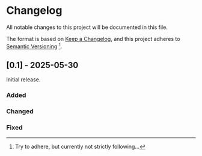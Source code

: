 # Changelog

All notable changes to this project will be documented in this file.

The format is based on [Keep a Changelog](https://keepachangelog.com/en/1.0.0/),
and this project adheres to [Semantic Versioning](https://semver.org/) [^1].

[^1]: Try to adhere, but currently not strictly following...

## [0.1] - 2025-05-30
Initial release.

### Added

### Changed

### Fixed

